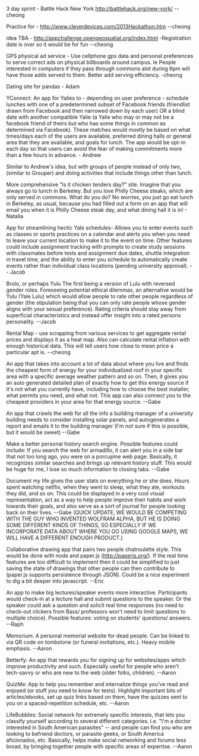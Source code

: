 3 day sprint - Battle Hack New York http://battlehack.org/new-york/ --cheong

Practice for - http://www.cleverdevices.com/2013Hackathon.htm --cheong

idea TBA - http://appchallenge.opengeospatial.org/index.html -Registration date is over so it would be for fun --cheong

GPS physical ad service - Use cellphone gps data and personal preferences to serve correct ads on physical billboards around campus. Ie People interested in computers if they pass through commons alot during 6pm will have those adds served to them. Better add serving efficiency. -cheong

Dating site for pandas - Adam

YConnect: An app for Yalies to - depending on user preference - schedule lunches with one of a predetermined subset of Facebook friends (friendlist drawn from Facebook and then narrowed down by each user) OR a blind date with another compatible Yalie (a Yalie who may or may not be a facebook friend of theirs but who has some things in common as determined via Facebook). These matches would mostly be based on what times/days each of the users are available, preferred dining halls or general area that they are available, and goals for lunch. The app would be opt-in each day so that users can avoid the fear of making commitments more than a few hours in advance. - Andrew

Similar to Andrew's idea, but with groups of people instead of only two, (similar to Grouper) and doing activities that include things other than lunch.

More comprehensive "Is it chicken tenders day?" site. Imagine that you always go to lunch in Berkeley. But you love Philly Cheese steaks, which are only served in commons. What do you do? No worries, you just go eat lunch in Berkeley, as usual, because you had filled out a form on an app that will email you when it is Philly Cheese steak day, and what dining hall it is in! - Natalia

App for streamlining hectic Yale schedules- Allows you to enter events such as classes or sports practices on a calendar and alerts you when you need to leave your current location to make it to the event on time. Other features could include assignment tracking with prompts to create study sessions with classmates before tests and assignment due dates, shuttle integration in travel time, and the ability to enter you schedule to automatically create events rather than individual class locations (pending university approval). -- Jacob

Brolo, or perhaps Yulu The first being a version of Lulu with reversed gender roles. Foreseeing potential ethical dilemmas, an alternative would be Yulu (Yale Lulu) which would allow people to rate other people regardless of gender (the stipulation being that you can only rate people whose gender aligns with your sexual preference). Rating criteria should stay away from superficial characteristics and instead offer insight into a rated persons personality. --Jacob

Rental Map - use scrapping from various services to get aggregate rental prices and displays it as a heat map. Also can calculate rental inflation with enough historical data. This will tell users how close to mean price a particular apt is. --cheong

An app that takes into account a lot of data about where you live and finds the cheapest form of energy for your individualized roof in your specific area with a specific average weather pattern and so on. Then, it gives you an auto generated detailed plan of exactly how to get this energy source if it's not what you currently have, including how to choose the best installer, what permits you need, and what not. This app can also connect you to the cheapest providers in your area for that energy source. --Gabe

An app that crawls the web for all the info a building manager of a university building needs to consider installing solar panels, and autogenerates a report and emails it to the building manager (I'm not sure if this is possible, but it would be sweet) --Gabe

Make a better personal history search engine. Possible features could include: If you search the web for armadillo, it can alert you in a side bar that not too long ago, you were on a porcupine web page. Basically, it recognizes similar searches and brings up relevant history stuff. This would be huge for me, I lose so much information to closing tabs. --Gabe

Document my life gives the user stats on everything he or she does. Hours spent watching netflix, when they went to sleep, what they ate, workouts they did, and so on. This could be displayed in a very cool visual representation, act as a way to help people improve their habits and work towards their goals, and also serve as a sort of journal for people looking back on their lives. --Gabe (QUICK UPDATE, WE WOULD BE COMPETING WITH THE GUY WHO INVENTED WOLFRAM ALPHA, BUT HE IS DOING SOME DIFFERENT KINDS OF THINGS, SO ESPECIALLY IF WE INCORPORATE DATA ABOUT WHERE YOU GO USING GOOGLE MAPS, WE WILL HAVE A DIFFERENT ENOUGH PRODUCT.)

Collaborative drawing app that pairs two people chatroulette style. This would be done with node and paper.js (http://paperjs.org/). If the real time features are too difficult to implement then it could be simplified to just saving the state of drawings that other people can then contribute to (paper.js supports persistence through JSON). Could be a nice experiment to dig a bit deeper into javascript. --Eric

An app to make big lectures/speaker events more interactive. Participants would check-in at a lecture hall and submit questions to the speaker. Or the speaker could ask a question and solicit real time responses (no need to check-out clickers from Bass/ professors won't need to limit questions to multiple choice). Possible features: voting on students' questions/ answers. --Raph

Memorium: A personal memorial website for dead people. Can be linked to via QR code on tombstone (or funeral invitations, etc.). Heavy mobile emphasis.
--Aaron

Betterfy: An app that rewards you for signing up for websites/apps which improve productivity and such. Especially useful for people who aren't tech-savvy or who are new to the web (older folks, children). --Aaron

QuizMe: App to help you remember and internalize things you've read and enjoyed (or stuff you need to know for tests). Highlight important bits of articles/ebooks, set up quiz links based on them, have the quizzes sent to you on a spaced-repetition schedule, etc. --Aaron

LifeBubbles: Social network for extremely specific interests, that lets you classify yourself according to several different categories. i.e. "I'm a doctor interested in South American parasites" -- and people can find you who are looking to befriend doctors, or parasite geeks, or South America aficionados, etc. Basically, helps make social networking and forums less broad, by bringing together people with specific areas of expertise. --Aaron